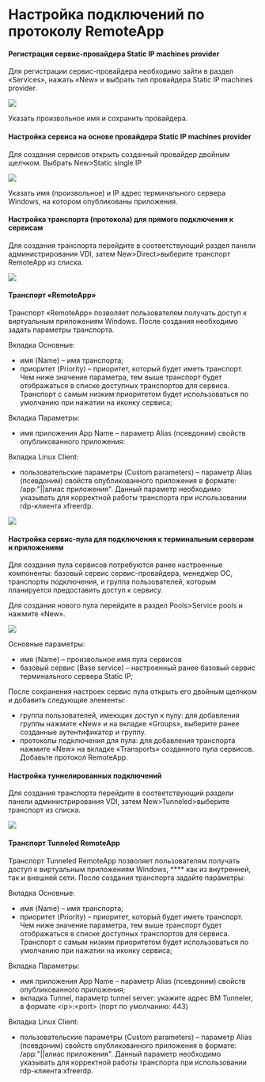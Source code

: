 # Настройка подключений по протоколу RemoteApp

#### **Регистрация сервис-провайдера Static IP machines provider**

Для регистрации сервис-провайдера необходимо зайти в раздел «Services», нажать «New» и выбрать тип провайдера Static IP machines provider.

![](../../../.gitbook/assets/vdi\_rds\_1.jpg)

Указать произвольное имя и сохранить провайдера.

#### Настройка сервиса на основе провайдера Static IP machines provider

Для создания сервисов открыть созданный провайдер двойным щелчком. Выбрать New>Static single IP

![](../../../.gitbook/assets/vdi\_rds\_2.jpg)

Указать имя (произвольное) и IP адрес терминального сервера Windows, на котором опубликованы приложения.

#### **Настройка транспорта (протокола) для прямого подключения к сервисам**

Для создания транспорта перейдите в соответствующий раздел панели администрирования VDI, затем New>Direct>выберите транспорт RemoteApp из списка.

![](../../../.gitbook/assets/vdi\_rds\_3.jpg)

#### **Транспорт «RemoteApp»**

Транспорт «RemoteApp» позволяет пользователям получать доступ к виртуальным приложениям Windows. После создания необходимо задать параметры транспорта.

Вкладка Основные:

* имя (Name) – имя транспорта;
* приоритет (Priority) – приоритет, который будет иметь транспорт. Чем ниже значение параметра, тем выше транспорт будет отображаться в списке доступных транспортов для сервиса. Транспорт с самым низким приоритетом будет использоваться по умолчанию при нажатии на иконку сервиса;

Вкладка Параметры:

* имя приложения App Name – параметр Alias (псевдоним) свойств опубликованного приложения:

Вкладка Linux Client:

* пользовательские параметры (Custom parameters) – параметр Alias (псевдоним) свойств опубликованного приложения в формате: /app:"||алиас приложения". Данный параметр необходимо указывать для корректной работы транспорта при использовании rdp-клиента xfreerdp.

![](../../../.gitbook/assets/vdi\_rds\_4.jpg)

#### Настройка сервис-пула для подключения к терминальным серверам и приложениям

Для создания пула сервисов потребуются ранее настроенные компоненты: базовый сервис сервис-провайдера, менеджер ОС, транспорты подключения, и группа пользователей, которым планируется предоставить доступ к сервису.

Для создания нового пула перейдите в раздел Pools>Service pools и нажмите «New».

![](../../../.gitbook/assets/vdi\_rds\_5.jpg)

Основные параметры:

* имя (Name) – произвольное имя пула сервисов
* базовый сервис (Base service) – настроенный ранее базовый сервис терминального сервера Static IP;

После сохранения настроек сервис пула открыть его двойным щелчком и добавить следующие элементы:

* группа пользователей, имеющих доступ к пулу: для добавления группы нажмите «New» и на вкладке «Groups», выберите ранее созданные аутентификатор и группу.
* протоколы подключения для пула: для добавления транспорта нажмите «New» на вкладке «Transports» созданного пула сервисов. Добавьте протокол RemoteApp.

#### **Настройка туннелированных подключений**

Для создания транспорта перейдите в соответствующий раздели панели администрирования VDI, затем New>Tunneled>выберите транспорт из списка.

![](../../../.gitbook/assets/vdi\_rds\_6.jpg)

#### Транспорт Tunneled RemoteApp

Транспорт Tunneled RemoteApp позволяет пользователям получать доступ к виртуальным приложениям Windows, **** как из внутренней, так и внешней сети. После создания транспорта задайте параметры:

Вкладка Основные:

* имя (Name) – имя транспорта;
* приоритет (Priority) – приоритет, который будет иметь транспорт. Чем ниже значение параметра, тем выше транспорт будет отображаться в списке доступных транспортов для сервиса. Транспорт с самым низким приоритетом будет использоваться по умолчанию при нажатии на иконку сервиса;

Вкладка Параметры:

* имя приложения App Name – параметр Alias (псевдоним) свойств опубликованного приложения;
* вкладка Tunnel, параметр tunnel server: укажите адрес ВМ Tunneler, в формате \<ip>:\<port> (порт по умолчанию: 443)

Вкладка Linux Client:

* пользовательские параметры (Custom parameters) – параметр Alias (псевдоним) свойств опубликованного приложения в формате: /app:"||алиас приложения". Данный параметр необходимо указывать для корректной работы транспорта при использовании rdp-клиента xfreerdp.
